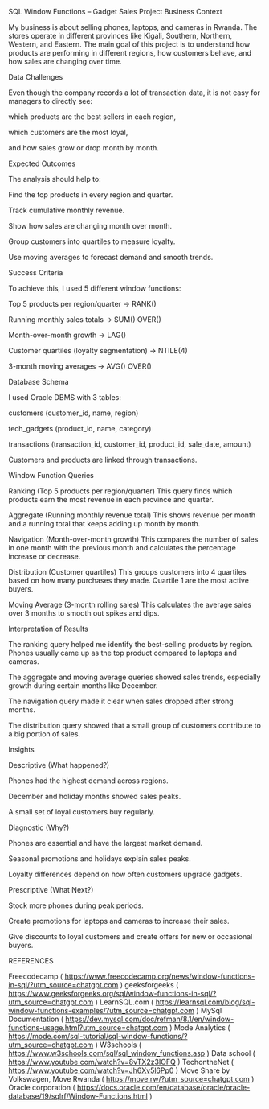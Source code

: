 SQL Window Functions – Gadget Sales Project
Business Context

My business is about selling phones, laptops, and cameras in Rwanda. The stores operate in different provinces like Kigali, Southern, Northern, Western, and Eastern. The main goal of this project is to understand how products are performing in different regions, how customers behave, and how sales are changing over time.

Data Challenges

Even though the company records a lot of transaction data, it is not easy for managers to directly see:

which products are the best sellers in each region,

which customers are the most loyal,

and how sales grow or drop month by month.

Expected Outcomes

The analysis should help to:

Find the top products in every region and quarter.

Track cumulative monthly revenue.

Show how sales are changing month over month.

Group customers into quartiles to measure loyalty.

Use moving averages to forecast demand and smooth trends.

Success Criteria

To achieve this, I used 5 different window functions:

Top 5 products per region/quarter → RANK()

Running monthly sales totals → SUM() OVER()

Month-over-month growth → LAG()

Customer quartiles (loyalty segmentation) → NTILE(4)

3-month moving averages → AVG() OVER()

Database Schema

I used Oracle DBMS with 3 tables:

customers (customer_id, name, region)

tech_gadgets (product_id, name, category)

transactions (transaction_id, customer_id, product_id, sale_date, amount)

Customers and products are linked through transactions.

Window Function Queries

Ranking (Top 5 products per region/quarter)
This query finds which products earn the most revenue in each province and quarter.

Aggregate (Running monthly revenue total)
This shows revenue per month and a running total that keeps adding up month by month.

Navigation (Month-over-month growth)
This compares the number of sales in one month with the previous month and calculates the percentage increase or decrease.

Distribution (Customer quartiles)
This groups customers into 4 quartiles based on how many purchases they made. Quartile 1 are the most active buyers.

Moving Average (3-month rolling sales)
This calculates the average sales over 3 months to smooth out spikes and dips.

Interpretation of Results

The ranking query helped me identify the best-selling products by region. Phones usually came up as the top product compared to laptops and cameras.

The aggregate and moving average queries showed sales trends, especially growth during certain months like December.

The navigation query made it clear when sales dropped after strong months.

The distribution query showed that a small group of customers contribute to a big portion of sales.

Insights

Descriptive (What happened?)

Phones had the highest demand across regions.

December and holiday months showed sales peaks.

A small set of loyal customers buy regularly.

Diagnostic (Why?)

Phones are essential and have the largest market demand.

Seasonal promotions and holidays explain sales peaks.

Loyalty differences depend on how often customers upgrade gadgets.

Prescriptive (What Next?)

Stock more phones during peak periods.

Create promotions for laptops and cameras to increase their sales.

Give discounts to loyal customers and create offers for new or occasional buyers.

REFERENCES

Freecodecamp ( https://www.freecodecamp.org/news/window-functions-in-sql/?utm_source=chatgpt.com )
geeksforgeeks ( https://www.geeksforgeeks.org/sql/window-functions-in-sql/?utm_source=chatgpt.com )
LearnSQL.com ( https://learnsql.com/blog/sql-window-functions-examples/?utm_source=chatgpt.com )
MySql Documentation ( https://dev.mysql.com/doc/refman/8.1/en/window-functions-usage.html?utm_source=chatgpt.com )
Mode Analytics ( https://mode.com/sql-tutorial/sql-window-functions/?utm_source=chatgpt.com )
W3schools ( https://www.w3schools.com/sql/sql_window_functions.asp )
Data school ( https://www.youtube.com/watch?v=8vTX2z3IOFQ )
TechontheNet ( https://www.youtube.com/watch?v=Jh6Xv5l6Pp0 )
Move Share by Volkswagen, Move Rwanda ( https://move.rw/?utm_source=chatgpt.com )
Oracle corporation ( https://docs.oracle.com/en/database/oracle/oracle-database/19/sqlrf/Window-Functions.html )
